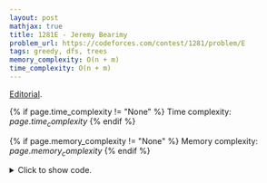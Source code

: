 ```yaml
---
layout: post
mathjax: true
title: 1281E - Jeremy Bearimy
problem_url: https://codeforces.com/contest/1281/problem/E
tags: greedy, dfs, trees
memory_complexity: O(n + m)
time_complexity: O(n + m)
---
```


[Editorial](https://codeforces.com/blog/entry/72212).


{% if page.time_complexity != "None" %}
Time complexity: ${{ page.time_complexity }}$
{% endif %}

{% if page.memory_complexity != "None" %}
Memory complexity: ${{ page.memory_complexity }}$
{% endif %}

<details>
<summary>
<p style="display:inline">Click to show code.</p>
</summary>
```cpp
{% raw %}
using namespace std;
using ll = long long;
using ii = pair<int, int>;
using vi = vector<int>;
using Graph = vector<vector<ii>>;
pair<ll, ll> solve(Graph g)
{
    int n = g.size();
    vector<ll> sz(n, 1), dp1(n, 0), dp2(n, 0);
    function<void(int, int)> dfs;
    dfs = [&](int u, int p) {
        for (auto [v, w] : g[u])
        {
            if (v == p)
                continue;
            dfs(v, u);
            sz[u] += sz[v];
            dp1[u] += dp1[v] + (sz[v] & 1 ? w : 0);
            dp2[v] = min(sz[v], n - sz[v]) * w;
        }
    };
    dfs(0, 0);
    return {dp1[0], accumulate(begin(dp2), end(dp2), 0LL)};
}
int main(void)
{
    ios::sync_with_stdio(false), cin.tie(NULL);
    int t;
    cin >> t;
    while (t--)
    {
        int k;
        cin >> k;
        Graph g(2 * k);
        for (int i = 0; i < 2 * k - 1; ++i)
        {
            int u, v, w;
            cin >> u >> v >> w, u--, v--;
            g[u].emplace_back(v, w);
            g[v].emplace_back(u, w);
        }
        auto [G, B] = solve(g);
        cout << G << " " << B << endl;
    }
    return 0;
}

{% endraw %}
```
</details>

